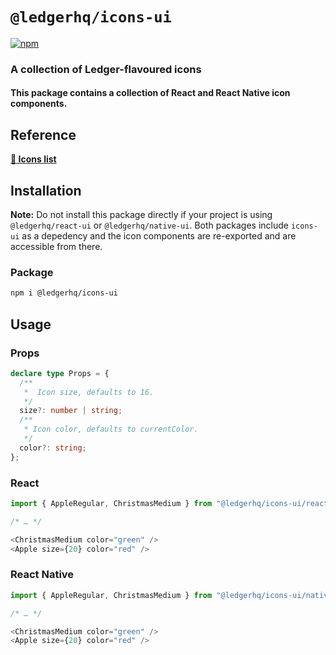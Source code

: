 # `@ledgerhq/icons-ui`

[![npm](https://img.shields.io/npm/v/@ledgerhq/icons-ui)](https://www.npmjs.com/package/@ledgerhq/icons-ui)

### A collection of Ledger-flavoured icons

#### This package contains a collection of React and React Native icon components.

## Reference

[**🔗 Icons list**](https://ledger-live-ui-react.vercel.app/?path=/story/asorted-icons--list)

## Installation

**Note:** Do not install this package directly if your project is using `@ledgerhq/react-ui` or `@ledgerhq/native-ui`. Both packages include `icons-ui` as a depedency and the icon components are re-exported and are accessible from there.

### Package

```sh
npm i @ledgerhq/icons-ui
```

## Usage

### Props

```ts
declare type Props = {
  /**
   *  Icon size, defaults to 16.
   */
  size?: number | string;
  /**
   * Icon color, defaults to currentColor.
   */
  color?: string;
};
```

### React

```js
import { AppleRegular, ChristmasMedium } from "@ledgerhq/icons-ui/react"

/* … */

<ChristmasMedium color="green" />
<Apple size={20} color="red" />
```

### React Native

```js
import { AppleRegular, ChristmasMedium } from "@ledgerhq/icons-ui/native"

/* … */

<ChristmasMedium color="green" />
<Apple size={20} color="red" />
```

